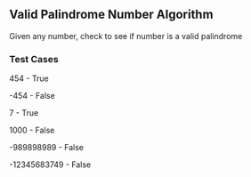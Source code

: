 ## Valid Palindrome Number Algorithm
Given any number, check to see if number is a valid palindrome

### Test Cases

454 - True

-454 - False

7 - True

1000 - False

-989898989 - False

-12345683749 - False



